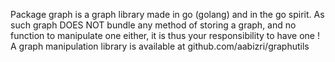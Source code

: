 Package graph is a graph library made in go (golang) and in the go spirit.
As such graph DOES NOT bundle any method of storing a graph, and no function to manipulate one either, it is thus your responsibility to have one !
A graph manipulation library is available at github.com/aabizri/graphutils
